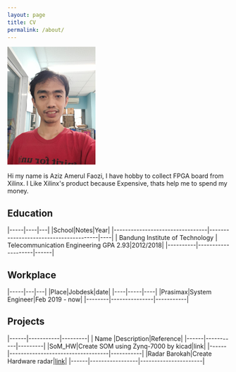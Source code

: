 ```yaml
---
layout: page
title: CV
permalink: /about/
---
```


<img src="https://raw.githubusercontent.com/faoziaziz/faoziaziz.github.io/main/images/profpic.jpeg" alt="drawing" style="width:200px;" class="center"/>

Hi my name is Aziz Amerul Faozi, I have hobby to collect FPGA board from Xilinx.
I Like Xilinx's product because Expensive, thats help me to spend my money.

## Education

|-----|----|---|
|School|Notes|Year|
|---------------------------------|---------------------------------------|----|
| Bandung Institute of Technology | Telecommunication Engineering GPA 2.93|2012/2018|
|----------|--------------------|------|

## Workplace

|-----|---|---|
|Place|Jobdesk|date|
|----|-----|----|
|Prasimax|System Engineer|Feb 2019 - now|
|--------|---------------|-----------|

## Projects

|------|-----------|---------|
| Name |Description|Reference|
|------|-----------|---------|
|SoM_HW|Create SOM using Zynq-7000 by kicad|link|
|------|-----------------------------------|-----------|
|Radar Barokah|Create Hardware radar|[link](https://faoziaziz.github.io/radar_hw/)|
|------|-----------------|----------------------|


